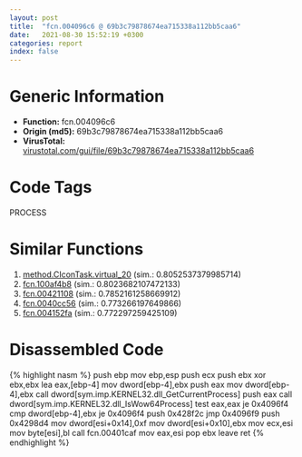 ```yaml
---
layout: post
title:  "fcn.004096c6 @ 69b3c79878674ea715338a112bb5caa6"
date:   2021-08-30 15:52:19 +0300
categories: report
index: false
---
```


# Generic Information
- **Function:** fcn.004096c6
- **Origin (md5):** 69b3c79878674ea715338a112bb5caa6
- **VirusTotal:** [virustotal.com/gui/file/69b3c79878674ea715338a112bb5caa6][virustotal_ref]

# Code Tags
<span class="tag" id="PROCESS">PROCESS</span>


# Similar Functions

1. [method.CIconTask.virtual\_20][similar_1_ref] (sim.: 0.8052537379985714)
2. [fcn.100af4b8][similar_2_ref] (sim.: 0.8023682107472133)
3. [fcn.00421108][similar_3_ref] (sim.: 0.7852161258669912)
4. [fcn.0040cc56][similar_4_ref] (sim.: 0.773266197649866)
5. [fcn.004152fa][similar_5_ref] (sim.: 0.772297259425109)


# Disassembled Code

{% highlight nasm %}
push ebp
mov ebp,esp
push ecx
push ebx
xor ebx,ebx
lea eax,[ebp-4]
mov dword[ebp-4],ebx
push eax
mov dword[ebp-4],ebx
call dword[sym.imp.KERNEL32.dll_GetCurrentProcess]
push eax
call dword[sym.imp.KERNEL32.dll_IsWow64Process]
test eax,eax
je 0x4096f4
cmp dword[ebp-4],ebx
je 0x4096f4
push 0x428f2c
jmp 0x4096f9
push 0x4298d4
mov dword[esi+0x14],0xf
mov dword[esi+0x10],ebx
mov ecx,esi
mov byte[esi],bl
call fcn.00401caf
mov eax,esi
pop ebx
leave
ret
{% endhighlight %}


[similar_1_ref]: /report/method.CIconTask.virtual_20@b3771987fba16f4fba07d1109ec72c76
[similar_2_ref]: /report/fcn.100af4b8@a0ac129ff3ea4c0dfa9529c259a9502c
[similar_3_ref]: /report/fcn.00421108@ba5ec83721de3ca10b3c9583f3b2c6a1
[similar_4_ref]: /report/fcn.0040cc56@ba5ec83721de3ca10b3c9583f3b2c6a1
[similar_5_ref]: /report/fcn.004152fa@ba5ec83721de3ca10b3c9583f3b2c6a1
[virustotal_ref]: https://www.virustotal.com/gui/file/69b3c79878674ea715338a112bb5caa6